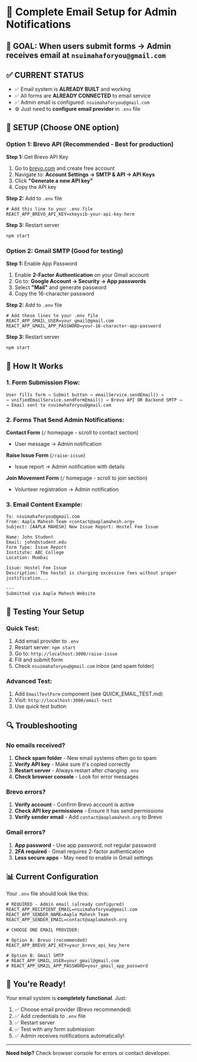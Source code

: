 # 📧 Complete Email Setup for Admin Notifications

## 🎯 **GOAL**: When users submit forms → Admin receives email at `nsuimahaforyou@gmail.com`

## ✅ **CURRENT STATUS**
- ✅ Email system is **ALREADY BUILT** and working
- ✅ All forms are **ALREADY CONNECTED** to email service
- ✅ Admin email is configured: `nsuimahaforyou@gmail.com`
- ⚙️ Just need to **configure email provider** in `.env` file

## 🔧 **SETUP (Choose ONE option)**

### Option 1: Brevo API (Recommended - Best for production)

**Step 1:** Get Brevo API Key
1. Go to [brevo.com](https://www.brevo.com) and create free account
2. Navigate to: **Account Settings → SMTP & API → API Keys**
3. Click **"Generate a new API key"**
4. Copy the API key

**Step 2:** Add to `.env` file
```env
# Add this line to your .env file
REACT_APP_BREVO_API_KEY=xkeysib-your-api-key-here
```

**Step 3:** Restart server
```bash
npm start
```

### Option 2: Gmail SMTP (Good for testing)

**Step 1:** Enable App Password
1. Enable **2-Factor Authentication** on your Gmail account
2. Go to: **Google Account → Security → App passwords**
3. Select **"Mail"** and generate password
4. Copy the 16-character password

**Step 2:** Add to `.env` file
```env
# Add these lines to your .env file
REACT_APP_GMAIL_USER=your_gmail@gmail.com
REACT_APP_GMAIL_APP_PASSWORD=your-16-character-app-password
```

**Step 3:** Restart server
```bash
npm start
```

## 📝 **How It Works**

### 1. **Form Submission Flow:**
```
User fills form → Submit button → emailService.sendEmail() → 
→ unifiedEmailService.sendFormEmail() → Brevo API OR Backend SMTP → 
→ Email sent to nsuimahaforyou@gmail.com
```

### 2. **Forms That Send Admin Notifications:**

**Contact Form** (`/` homepage - scroll to contact section)
- User message → Admin notification

**Raise Issue Form** (`/raise-issue`)
- Issue report → Admin notification with details

**Join Movement Form** (`/` homepage - scroll to join section)
- Volunteer registration → Admin notification

### 3. **Email Content Example:**
```
To: nsuimahaforyou@gmail.com
From: Aapla Mahesh Team <contact@aaplamahesh.org>
Subject: [AAPLA MAHESH] New Issue Report: Hostel Fee Issue

Name: John Student
Email: john@student.edu
Form Type: Issue Report
Institute: ABC College
Location: Mumbai

Issue: Hostel Fee Issue
Description: The hostel is charging excessive fees without proper justification...

---
Submitted via Aapla Mahesh Website
```

## 🧪 **Testing Your Setup**

### Quick Test:
1. Add email provider to `.env`
2. Restart server: `npm start`
3. Go to: `http://localhost:3000/raise-issue`
4. Fill and submit form
5. Check `nsuimahaforyou@gmail.com` inbox (and spam folder)

### Advanced Test:
1. Add `EmailTestForm` component (see QUICK_EMAIL_TEST.md)
2. Visit: `http://localhost:3000/email-test`
3. Use quick test button

## 🔍 **Troubleshooting**

### No emails received?
1. **Check spam folder** - New email systems often go to spam
2. **Verify API key** - Make sure it's copied correctly
3. **Restart server** - Always restart after changing `.env`
4. **Check browser console** - Look for error messages

### Brevo errors?
1. **Verify account** - Confirm Brevo account is active
2. **Check API key permissions** - Ensure it has send permissions
3. **Verify sender email** - Add `contact@aaplamahesh.org` to Brevo

### Gmail errors?
1. **App password** - Use app password, not regular password
2. **2FA required** - Gmail requires 2-factor authentication
3. **Less secure apps** - May need to enable in Gmail settings

## 📊 **Current Configuration**

Your `.env` file should look like this:

```env
# REQUIRED - Admin email (already configured)
REACT_APP_RECIPIENT_EMAIL=nsuimahaforyou@gmail.com
REACT_APP_SENDER_NAME=Aapla Mahesh Team
REACT_APP_SENDER_EMAIL=contact@aaplamahesh.org

# CHOOSE ONE EMAIL PROVIDER:

# Option A: Brevo (recommended)
REACT_APP_BREVO_API_KEY=your_brevo_api_key_here

# Option B: Gmail SMTP
# REACT_APP_GMAIL_USER=your_gmail@gmail.com
# REACT_APP_GMAIL_APP_PASSWORD=your_gmail_app_password
```

## 🚀 **You're Ready!**

Your email system is **completely functional**. Just:

1. ✅ Choose email provider (Brevo recommended)
2. ✅ Add credentials to `.env` file  
3. ✅ Restart server
4. ✅ Test with any form submission
5. ✅ Admin receives notifications automatically!

---

**Need help?** Check browser console for errors or contact developer.
